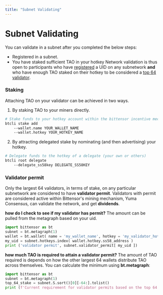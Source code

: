 ```yaml
---
title: "Subnet Validating"
---
```


# Subnet Validating

You can validate in a subnet after you completed the below steps:
- Registered in a subnet.
- You have staked sufficient TAO in your hotkey Network validation is thus open to participants who have [registered](subnetworks/registration) a UID on any subnetwork **and** who have enough TAO staked on their hotkey to be considered a [top 64 validator](validating/validator-permit).

### Staking

Attaching TAO on your validator can be achieved in two ways.
1. By staking TAO to your miners directly.
```bash dark
# Stake funds to your hotkey account within the bittensor incentive mechanism.
btcli stake add
    --wallet.name YOUR_WALLET_NAME
    --wallet.hotkey YOUR_HOTKEY_NAME
```
2. By attracting delegated stake by nominating (and then advertising) your hotkey.
```bash dark
# Delegate funds to the hotkey of a delegate (your own or others)
btcli root delegate
    --delegate_ss58key DELEGATE_SS58KEY
```

### Validator permit

Only the largest 64 validators, in terms of stake, on any particular subnetwork are considered to have **validator permit**. Validators with permit are considered active within Bittensor's mining mechanism, Yuma Consensus, can validate the network, and get **dividends**.

**how do I check to see if my validator has permit?**
The amount can be pulled from the metagraph based on your uid.
```python numbered dark
import bittensor as bt
subnet = bt.metagraph(1)
wallet = bt.wallet( name = 'my_wallet_name', hotkey = 'my_validator_hotkey_name' )
my_uid = subnet.hotkeys.index( wallet.hotkey.ss58_address )
print ('validator permit', subnet.validator_permit[ my_uid ])
```
**how much TAO is required to attain a validator permit?**
The amount of TAO required is depends on how the other largest 64 wallets distribute TAO across themselves. You can calculate the minimum using **bt.metagraph**:
```python numbered dark
import bittensor as bt
subnet = bt.metagraph(1)
top_64_stake = subnet.S.sort()[0][-64:].tolist()
print (f'Current requirement for validator permits based on the top 64 stake stands at {min(top_64_stake)} tao')
```
